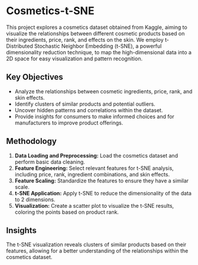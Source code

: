 # Cosmetics-t-SNE

This project explores a cosmetics dataset obtained from Kaggle, aiming to visualize the relationships between different cosmetic products based on their ingredients, price, rank, and effects 
on the skin. We employ t-Distributed Stochastic Neighbor Embedding (t-SNE), a powerful dimensionality reduction technique, to map the high-dimensional data into a 2D space for easy visualization 
and pattern recognition.

## Key Objectives

- Analyze the relationships between cosmetic ingredients, price, rank, and skin effects.
- Identify clusters of similar products and potential outliers.
- Uncover hidden patterns and correlations within the dataset.
- Provide insights for consumers to make informed choices and for manufacturers to improve product offerings.

## Methodology

1. **Data Loading and Preprocessing:** Load the cosmetics dataset and perform basic data cleaning.
2. **Feature Engineering:** Select relevant features for t-SNE analysis, including price, rank, ingredient combinations, and skin effects.
3. **Feature Scaling:** Standardize the features to ensure they have a similar scale.
4. **t-SNE Application:** Apply t-SNE to reduce the dimensionality of the data to 2 dimensions.
5. **Visualization:** Create a scatter plot to visualize the t-SNE results, coloring the points based on product rank.

## Insights

The t-SNE visualization reveals clusters of similar products based on their features, allowing for a better understanding of the relationships within the cosmetics dataset.
